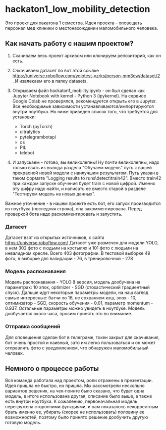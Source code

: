 # hackaton1_low_mobility_detection

Это проект для хакатона 1 семестра. Идея проекта - оповещать персонал мед клиники о местонахождении маломобильного человека. 


## Как начать работу с нашим проектом?

1. Скачиваем весь проект архивом или клонируем репозиторий, как он есть.

2. Счкачиваем датасет по вот этой ссылке https://universe.roboflow.com/yolotest-vzrks/person-mm3cw/dataset/2
. И извлекаем его в папку datasets.

3. Открываем файл hackaton1_mobility.ipynb - он был сделан как Jupyter Notebook with kernel - Python 3 (ipykernel). На сервисе Google Colab не проверялся, рекомендуется открыть его в Jupyter.
Все необходимые зависимости устанавливаются/импортируются внутри ноутбука. Но ниже приведен список того, что требуется для установки:
   - Torch (pyTorch)
   - ultralytics
   - pytelegrambotapi
   - os
   - PIL
   - telebot

4. И запускаем - готово, вы великолепны! Ну почти великолепны, надо только взять из вывода раздела "Обучаем модель" путь к вашей прекрасной новой модели с наилучшим результатом. Путь указан в таком формате "Logging results to runs\detect\train42". Вместо train42 при каждом запуске обучения будет train с новой цифрой. Именно эту цифру надо найти, и написать ее вместо старой в разделе "Тестируем модель на новых данных".
 
Важное уточнение - в нашем проекте есть бот, его запуск производится из ноутбука (последняя строка), она закомментирована. Перед проверкой бота надо раскомментировать и запустить.


### Датасет
Датасет взят из открытых источников, с сайта https://universe.roboflow.com/
Датасет уже размечен для модели YOLO, в нем 302 фото с людьми на костылях и 101 фото с людьми на инвалидном кресле. Всего 403 фотографии.
В тестовой выборке 49 фото, в выборке для валидации - 76, в тренировочной - 278

### Модель распознавания
Модель распознавания - YOLO 8 версия, модель дообучена на параметрах: 10 эпох, optimizer - SGD (стохастический градиентный спуск).
Дальше идут некоторые параметры модели, на наш взгляд самые интересные: батчи по 16, не сохраняем кэш, эпох - 10, оптимизатор - SGD, скорость обучения - 0.01, параметр momentum - 0.937.
Остальные параметры можно увидеть в ноутбуке. 
Модель дообучается около часа, просим принять это во внимание.

### Отправка сообщений
Для оповещения сделан бот в телеграме, токен закрыт для скачивания, бот очень простой и наивный, зато им легко пользоваться и он может отправлять фото с уведомлением, что обнаружен маломобильный человек.


## Немного о процессе работы

Вся команда работала над проектом, роли отражены в презентации. Идея пришла не быстро, но пришла. 
Мы рассмотрели нескольно вариантов решения, на чек-поинте было сказано, что будет одна модель, в итоге использована другая, описание было выше, а также есть внутри ноутбука. К сожалению, первоначальная модель перегружена сторонними функциями, и нам показалось некорректным брать именно ее, убирать (скорее не использовать) половину ее возможностей, поэтому было принято решение дообучить другую готовую модель.
